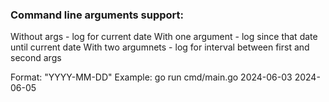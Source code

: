 ### Command line arguments support:

Without args - log for current date
With one argument - log since that date until current date
With two argumnets - log for interval between first and second args

Format: "YYYY-MM-DD"
Example: go run cmd/main.go 2024-06-03 2024-06-05